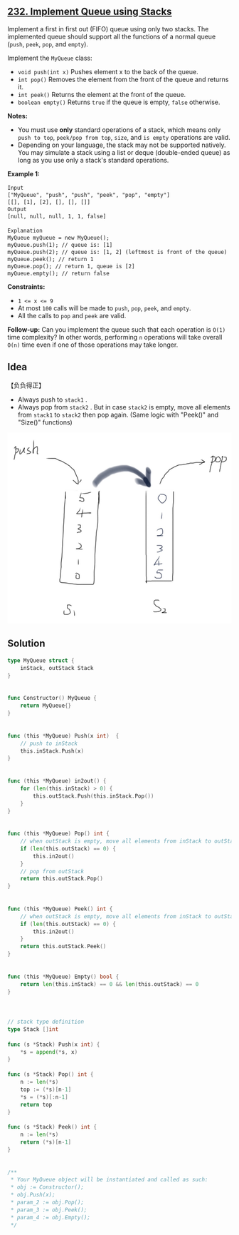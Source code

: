 ## [232. Implement Queue using Stacks](https://leetcode.com/problems/implement-queue-using-stacks/)


Implement a first in first out (FIFO) queue using only two stacks. The implemented queue should support all the functions of a normal queue (`push`, `peek`, `pop`, and `empty`).

Implement the `MyQueue` class:

*   `void push(int x)` Pushes element x to the back of the queue.
*   `int pop()` Removes the element from the front of the queue and returns it.
*   `int peek()` Returns the element at the front of the queue.
*   `boolean empty()` Returns `true` if the queue is empty, `false` otherwise.

**Notes:**

*   You must use **only** standard operations of a stack, which means only `push to top`, `peek/pop from top`, `size`, and `is empty` operations are valid.
*   Depending on your language, the stack may not be supported natively. You may simulate a stack using a list or deque (double-ended queue) as long as you use only a stack's standard operations.

**Example 1:**

```
Input
["MyQueue", "push", "push", "peek", "pop", "empty"]
[[], [1], [2], [], [], []]
Output
[null, null, null, 1, 1, false]

Explanation
MyQueue myQueue = new MyQueue();
myQueue.push(1); // queue is: [1]
myQueue.push(2); // queue is: [1, 2] (leftmost is front of the queue)
myQueue.peek(); // return 1
myQueue.pop(); // return 1, queue is [2]
myQueue.empty(); // return false
```

**Constraints:**

*   `1 <= x <= 9`
*   At most `100` calls will be made to `push`, `pop`, `peek`, and `empty`.
*   All the calls to `pop` and `peek` are valid.

**Follow-up:** Can you implement the queue such that each operation is `O(1)` time complexity? In other words, performing `n` operations will take overall `O(n)` time even if one of those operations may take longer.



## Idea

【负负得正】

- Always push to `stack1` .
- Always pop from `stack2` . But in case `stack2` is empty, move all elements from `stack1` to `stack2` then pop again. (Same logic with "Peek()" and "Size()" functions)

![2019-07-20-14-40-35](_image/2019-07-20-14-40-35.jpeg)



## Solution

```go
type MyQueue struct {
    inStack, outStack Stack
}


func Constructor() MyQueue {
    return MyQueue{}
}


func (this *MyQueue) Push(x int)  {
    // push to inStack
    this.inStack.Push(x)
}


func (this *MyQueue) in2out() {
    for (len(this.inStack) > 0) {
        this.outStack.Push(this.inStack.Pop())
    }
}


func (this *MyQueue) Pop() int {
    // when outStack is empty, move all elements from inStack to outStack
    if (len(this.outStack) == 0) {
        this.in2out()
    }
    // pop from outStack
    return this.outStack.Pop()
}


func (this *MyQueue) Peek() int {
    // when outStack is empty, move all elements from inStack to outStack
    if (len(this.outStack) == 0) {
        this.in2out()
    }
    return this.outStack.Peek()
}


func (this *MyQueue) Empty() bool {
    return len(this.inStack) == 0 && len(this.outStack) == 0
}



// stack type definition
type Stack []int

func (s *Stack) Push(x int) {
	*s = append(*s, x)
}

func (s *Stack) Pop() int {
	n := len(*s)
	top := (*s)[n-1]
	*s = (*s)[:n-1]
	return top
}

func (s *Stack) Peek() int {
	n := len(*s)
	return (*s)[n-1]
}


/**
 * Your MyQueue object will be instantiated and called as such:
 * obj := Constructor();
 * obj.Push(x);
 * param_2 := obj.Pop();
 * param_3 := obj.Peek();
 * param_4 := obj.Empty();
 */
```